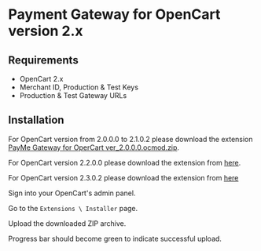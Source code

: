 # Payment Gateway for OpenCart version 2.x

## Requirements

- OpenCart 2.x
- Merchant ID, Production & Test Keys
- Production & Test Gateway URLs

## Installation

For OpenCart version from 2.0.0.0 to 2.1.0.2 please download the extension [PayMe Gateway for OperCart ver_2.0.0.0.ocmod.zip](PayMe%20Gateway%20for%20OperCart%20ver%20_2.0.0.0/PayMe_Gateway_for_OperCart_ver_2.0.0.0.ocmod.zip). 

For OpenCart version 2.2.0.0 please                 download the extension from [here](PayMe_Gateway_for_OperCart_ver_2.2.0.0.ocmod.zip). 

For OpenCart version 2.3.0.2 please                 download the extension from [here](PayMe_Gateway_for_OperCart_ver_2.3.0.2.ocmod.zip)

Sign into your OpenCart's admin panel.

Go to the `Extensions \ Installer` page.

Upload the downloaded ZIP archive.

Progress bar should become green to indicate successful upload.

